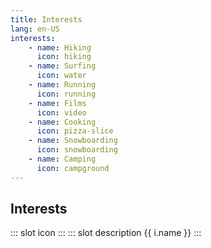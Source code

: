 ```yaml
---
title: Interests
lang: en-US
interests:
    - name: Hiking
      icon: hiking
    - name: Surfing
      icon: water
    - name: Running
      icon: running
    - name: Films
      icon: video
    - name: Cooking
      icon: pizza-slice
    - name: Snowboarding
      icon: snowboarding
    - name: Camping
      icon: campground
---
```


## Interests
<grid-container>
<span v-for="i in $frontmatter.interests">
<interests-card>
::: slot icon
    <font-awesome-icon :icon="['fas', i.icon]" />
:::
::: slot description
    {{ i.name }}
:::
</interests-card>
</span>
</grid-container>
